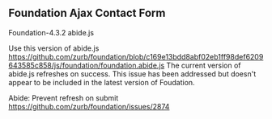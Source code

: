 Foundation Ajax Contact Form
-------------------------------------

Foundation-4.3.2
abide.js

Use this version of abide.js https://github.com/zurb/foundation/blob/c169e13bdd8abf02eb1ff98def6209643585c858/js/foundation/foundation.abide.js
The current version of abide.js refreshes on success. This issue has been addressed but doesn't appear to be included in the latest version of Foudation.

Abide: Prevent refresh on submit
https://github.com/zurb/foundation/issues/2874